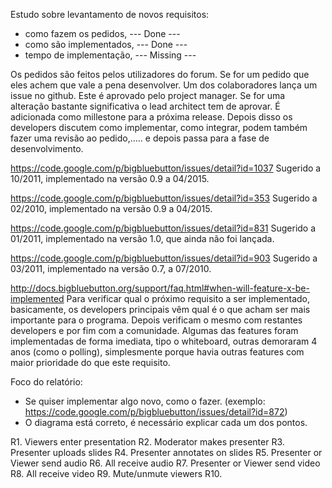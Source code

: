 Estudo sobre levantamento de novos requisitos:
* como fazem os pedidos, --- Done ---
* como são implementados, --- Done ---
* tempo de implementação, --- Missing ---

Os pedidos são feitos pelos utilizadores do forum. Se for um pedido que eles achem que vale a pena desenvolver. Um dos colaboradores lança um issue no github. Este é aprovado pelo project manager. Se for uma alteração bastante significativa o lead architect tem de aprovar. É adicionada como millestone para a próxima release. Depois disso os developers discutem como implementar, como integrar, podem também fazer uma revisão ao pedido,..... e depois passa para a fase de desenvolvimento.

https://code.google.com/p/bigbluebutton/issues/detail?id=1037
Sugerido a 10/2011, implementado na versão 0.9 a 04/2015.

https://code.google.com/p/bigbluebutton/issues/detail?id=353
Sugerido a 02/2010, implementado na versão 0.9 a 04/2015.

https://code.google.com/p/bigbluebutton/issues/detail?id=831
Sugerido a 01/2011, implementado na versão 1.0, que ainda não foi lançada.

https://code.google.com/p/bigbluebutton/issues/detail?id=903
Sugerido a 03/2011, implementado na versão 0.7, a 07/2010.

http://docs.bigbluebutton.org/support/faq.html#when-will-feature-x-be-implemented
Para verificar qual o próximo requisito a ser implementado, basicamente, os developers principais vêm qual é o que acham ser mais importante para o programa. Depois verificam o mesmo com restantes developers e por fim com a comunidade. Algumas das features foram implementadas de forma imediata, tipo o whiteboard, outras demoraram 4 anos (como o polling), simplesmente porque havia outras features com maior prioridade do que este requisito.

Foco do relatório:

- Se quiser implementar algo novo, como o fazer. (exemplo: https://code.google.com/p/bigbluebutton/issues/detail?id=872)
- O diagrama está correto, é necessário explicar cada um dos pontos.

R1. Viewers enter presentation
R2. Moderator makes presenter
R3. Presenter uploads slides
R4. Presenter annotates on slides
R5. Presenter or Viewer send audio
R6. All receive audio
R7. Presenter or Viewer send video
R8. All receive video
R9. Mute/unmute viewers
R10. 
